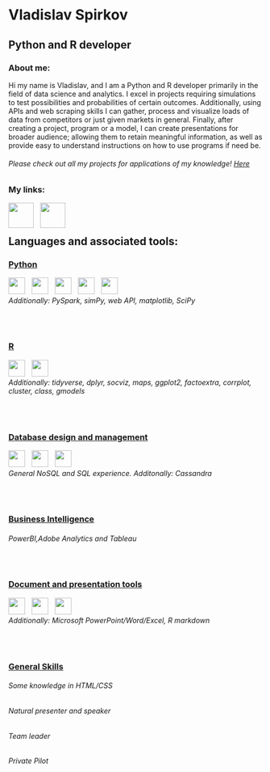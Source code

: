 # Vladislav Spirkov  

## Python and R developer

### About me:
Hi my name is Vladislav, and I am a Python and R developer primarily in the field of data science and analytics. I excel 
in projects requiring simulations to test possibilities and probabilities of certain outcomes. Additionally, using APIs 
and web scraping skills I can gather, process and visualize loads of data from competitors or just given markets in 
general. Finally, after creating a project, program or a model, I can create presentations for broader audience; 
allowing them to retain meaningful information, as well as provide easy to understand instructions on how to use 
programs if need be.

###### Please check out all my projects for applications of my knowledge! [Here]()


### My links:

&nbsp;&nbsp;
[<img align="left" width="50px" src="https://cdn.jsdelivr.net/gh/edent/SuperTinyIcons/images/svg/youtube.svg" style="padding-right:10px;" />](https://www.youtube.com/channel/UCACghhnyjbbxR82kOKvRbBA)
[<img align="left" width="50px" src="https://cdn.jsdelivr.net/gh/devicons/devicon/icons/linkedin/linkedin-original.svg"  style="padding-right:10px;"/>](https://www.linkedin.com/in/vladislav-spirkov-53b186201/)
<br>
<br>

## Languages and associated tools:

### <ins>Python </ins>
<img align="left" width="33px" src="https://cdn.jsdelivr.net/gh/devicons/devicon/icons/python/python-original.svg" style="padding-right:10px;" />
<img align="left" width="33px" src="https://cdn.jsdelivr.net/gh/devicons/devicon/icons/pycharm/pycharm-original.svg" style="padding-right:10px;" />
<img align="left" width="33px" src="https://cdn.jsdelivr.net/gh/devicons/devicon/icons/jupyter/jupyter-original.svg" style="padding-right:10px;" />
<img align="left" width="33px" src="https://cdn.jsdelivr.net/gh/devicons/devicon/icons/pandas/pandas-original.svg" style="padding-right:10px;" />
<img align="left" width="33px" src="https://cdn.jsdelivr.net/gh/devicons/devicon/icons/numpy/numpy-original.svg" style="padding-right:10px;" />
<br>

###### Additionally: PySpark, simPy, web API, matplotlib, SciPy
<br>

### <ins>R </ins>
<img align="left" width="33px" src="https://cdn.jsdelivr.net/gh/devicons/devicon/icons/r/r-original.svg" style="padding-right:10px;" />
<img align="left" width="33px" src="https://cdn.jsdelivr.net/gh/devicons/devicon/icons/rstudio/rstudio-original.svg" style="padding-right:10px;" />
<br>

###### Additionally: tidyverse, dplyr, socviz, maps, ggplot2, factoextra, corrplot, cluster, class, gmodels
<br>

### <ins>Database design and management </ins>
<img align="left" width="33px" src="https://cdn.jsdelivr.net/gh/devicons/devicon/icons/mongodb/mongodb-original.svg" style="padding-right:10px;" />
<img align="left" width="33px" src="https://cdn.jsdelivr.net/gh/devicons/devicon/icons/neo4j/neo4j-original.svg" style="padding-right:10px;" />
<img align="left" width="33px" src="https://cdn.jsdelivr.net/gh/devicons/devicon/icons/oracle/oracle-original.svg" style="padding-right:10px;" />
<br>

###### General NoSQL and SQL experience. Additonally: Cassandra
<br>

### <ins>Business Intelligence </ins>
###### PowerBI,Adobe Analytics and Tableau
<br>

### <ins>Document and presentation tools </ins>
<img align="left" width="33px" src="https://cdn.jsdelivr.net/gh/devicons/devicon/icons/markdown/markdown-original.svg" style="padding-right:10px;" />
<img align="left" width="33px" src="https://cdn.jsdelivr.net/gh/devicons/devicon/icons/canva/canva-original.svg" style="padding-right:10px;" />
<img align="left" width="33px" src="https://cdn.jsdelivr.net/gh/devicons/devicon/icons/kaggle/kaggle-original.svg" style="padding-right:10px;" />
<br>

###### Additionally: Microsoft PowerPoint/Word/Excel, R markdown
<br>

### <ins>General Skills </ins>
###### Some knowledge in HTML/CSS 
###### Natural presenter and speaker
###### Team leader
###### Private Pilot 
